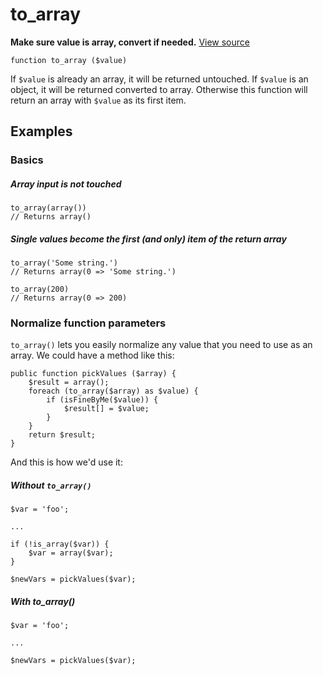 
# to_array

**Make sure value is array, convert if needed.** [View source](https://bitbucket.org/Eiskis/baseline.php/src/default/source/arrays/to_array.php?at=default)

	function to_array ($value)

If `$value` is already an array, it will be returned untouched. If `$value` is an object, it will be returned converted to array. Otherwise this function will return an array with `$value` as its first item.



## Examples

### Basics

##### Array input is not touched
	to_array(array())
	// Returns array()

##### Single values become the first (and only) item of the return array
	to_array('Some string.')
	// Returns array(0 => 'Some string.')

	to_array(200)
	// Returns array(0 => 200)



### Normalize function parameters

`to_array()` lets you easily normalize any value that you need to use as an array. We could have a method like this:

	public function pickValues ($array) {
		$result = array();
		foreach (to_array($array) as $value) {
			if (isFineByMe($value)) {
				$result[] = $value;
			}
		}
		return $result;
	}

And this is how we'd use it:

##### Without `to_array()`
	$var = 'foo';

	...

	if (!is_array($var)) {
		$var = array($var);
	}

	$newVars = pickValues($var);

##### With to_array()
	$var = 'foo';

	...

	$newVars = pickValues($var);
